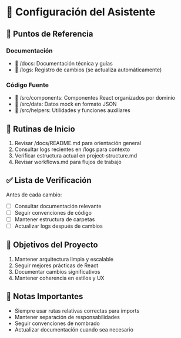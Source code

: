 # 🤖 Configuración del Asistente

## 📍 Puntos de Referencia

### Documentación
- 📁 /docs: Documentación técnica y guías
- 📁 /logs: Registro de cambios (se actualiza automáticamente)

### Código Fuente
- 📁 /src/components: Componentes React organizados por dominio
- 📁 /src/data: Datos mock en formato JSON
- 📁 /src/helpers: Utilidades y funciones auxiliares

## 🔄 Rutinas de Inicio
1. Revisar /docs/README.md para orientación general
2. Consultar logs recientes en /logs para contexto
3. Verificar estructura actual en project-structure.md
4. Revisar workflows.md para flujos de trabajo

## ✅ Lista de Verificación
Antes de cada cambio:
- [ ] Consultar documentación relevante
- [ ] Seguir convenciones de código
- [ ] Mantener estructura de carpetas
- [ ] Actualizar logs después de cambios

## 🎯 Objetivos del Proyecto
1. Mantener arquitectura limpia y escalable
2. Seguir mejores prácticas de React
3. Documentar cambios significativos
4. Mantener coherencia en estilos y UX

## 📝 Notas Importantes
- Siempre usar rutas relativas correctas para imports
- Mantener separación de responsabilidades
- Seguir convenciones de nombrado
- Actualizar documentación cuando sea necesario
